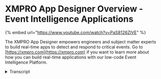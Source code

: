 # XMPRO App Designer Overview - Event Intelligence Applications
{% embed url="https://www.youtube.com/watch?v=PaS8126ZlVE" %}

The XMPRO App Designer empowers engineers and subject matter experts to build real-time apps to detect and respond to critical events. Go to [https://xmpro.com](https://xmpro.com) if you want to learn more about how you can build real-time applications with our low-code Event Intelligence Platform.
<details>
<summary>Transcript</summary>the exemplar app designer is a low or no

coda vendor of an application

development platform that enables

subject matter experts to create and

deploy real-time event intelligence

applications without being a programmer

this means that engineers and subject

matter experts can build applications in

days or weeks without further

overloading IT and this enables the

organization to accelerate and scale

your digital transformation initiatives

so let me run you through the app

designer quickly we've covered the data

streams in a previous video and this is

where the information typically comes

from as well as other business sources

where we even now create the

applications and provide the

visualization which then also drives the

recommendations and other actions that

we are doing in the next step this is

the XM Pro app designer and it shares

categories worth the data stream

designer and other modules if I drill

down into one of these categories I find

all the different applications that I've

created under that categorization in

this instance let's look at an image map

and this is now the real-time view that

end user would see where it shows me the

real-time data that comes from the data

streams it then applies the

recommendation rules and as you can see

there are a number of exceptions that

occur and I can now interface and I can

do and respond to these recommendations

and drive the actions that I'm trying to

do now if I have access and the real

power of the system is enabling the

subject matter experts because I have

access I can now build and deploy these

apps I can even make changes so it

allows for the agility and I can

drag-and-drop

different user interface components also

in terms of layout I could have

components I could drag on charts gauges

images and different things that I need

I can even combine some of these

components and turn them into widgets

which just speeds up the whole process

for myself

another subject matter specifically

because I can share these widgets with

with other subject matter experts and we

can then very quickly build new

applications that contain pre-built

components that we give that that we can

reuse and again the benefit of that is

it really speeds up the process I can

wire it up to the data streams I can

also wire it up to some of the other

business information that we have and I

can wire it up to the recommendation

rules that we set up to detect the key

events that are that are impacting our

business so this is what the app

designer is it's a low code environment

to build applications that have data

they've got images that's good and that

have actions that drive the responses to

events that happen in our business
</details>